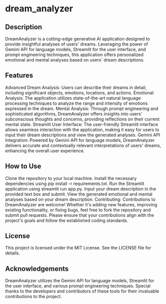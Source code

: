 # dream_analyzer

## Description

DreamAnalyzer is a cutting-edge generative AI application designed to provide insightful analyses of users' dreams. Leveraging the power of Gemini API for language models, Streamlit for the user interface, and prompt engineering techniques, this application offers personalized emotional and mental analyses based on users' dream descriptions.

## Features

Advanced Dream Analysis: Users can describe their dreams in detail, including significant objects, emotions, locations, and actions.
Emotional Analysis: The application utilizes state-of-the-art natural language processing techniques to analyze the range and intensity of emotions expressed in the dream.
Mental Analysis: Through prompt engineering and sophisticated algorithms, DreamAnalyzer offers insights into users' subconscious thoughts and concerns, providing reflections on their current mental state.
Streamlit User Interface: The user-friendly Streamlit interface allows seamless interaction with the application, making it easy for users to input their dream descriptions and view the generated analyses.
Gemini API Integration: Powered by Gemini API for language models, DreamAnalyzer delivers accurate and contextually relevant interpretations of users' dreams, enhancing the overall user experience.

## How to Use

Clone the repository to your local machine.
Install the necessary dependencies using pip install -r requirements.txt.
Run the Streamlit application using streamlit run app.py.
Input your dream description in the provided text box and submit.
View the generated emotional and mental analyses based on your dream description.
Contributing:
Contributions to DreamAnalyzer are welcome! Whether it's adding new features, improving existing functionality, or fixing bugs, feel free to fork the repository and submit pull requests. Please ensure that your contributions align with the project's goals and follow the established coding standards.

## License

This project is licensed under the MIT License. See the LICENSE file for details.

## Acknowledgements

DreamAnalyzer utilizes the Gemini API for language models, Streamlit for the user interface, and various prompt engineering techniques. Special thanks to the developers and contributors of these tools for their invaluable contributions to the project.
